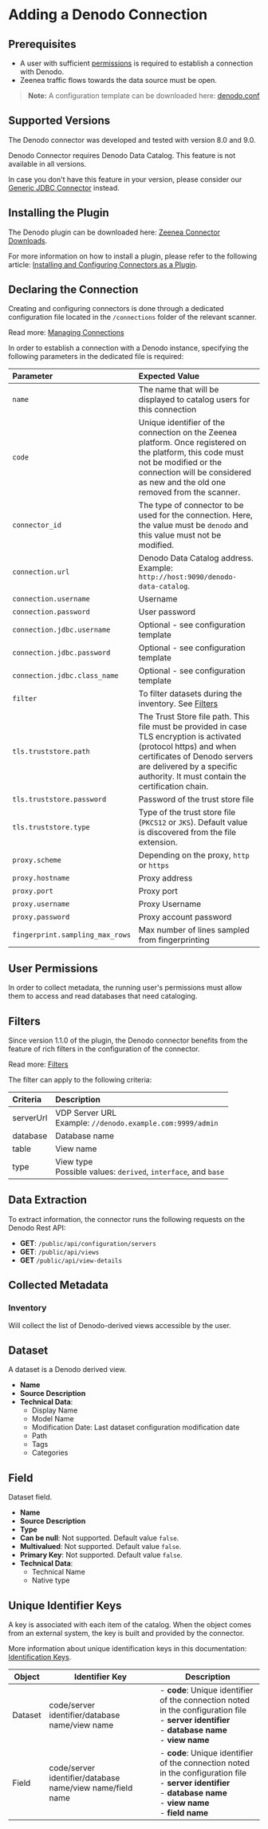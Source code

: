 # Adding a Denodo Connection

## Prerequisites

* A user with sufficient [permissions](#user-permissions) is required to establish a connection with Denodo.
* Zeenea traffic flows towards the data source must be open. 

> **Note:** A configuration template can be downloaded here: [denodo.conf](https://github.com/zeenea/connector-conf-templates/blob/main/templates/denodo.conf)

## Supported Versions

The Denodo connector was developed and tested with version 8.0 and 9.0.

Denodo Connector requires Denodo Data Catalog. This feature is not available in all versions.

In case you don't have this feature in your version, please consider our [Generic JDBC Connector](./zeenea-connector-generic-jdbc.md) instead.
 
## Installing the Plugin

The Denodo plugin can be downloaded here: [Zeenea Connector Downloads](./zeenea-connectors-list.md).

For more information on how to install a plugin, please refer to the following article: [Installing and Configuring Connectors as a Plugin](./zeenea-connectors-install-as-plugin.md).

## Declaring the Connection

Creating and configuring connectors is done through a dedicated configuration file located in the `/connections` folder of the relevant scanner.

Read more: [Managing Connections](../Zeenea_Administration/zeenea-managing-connections.md)
 
In order to establish a connection with a Denodo instance, specifying the following parameters in the dedicated file is required:

| Parameter| Expected Value |
| :--- | :--- |
| `name` | The name that will be displayed to catalog users for this connection | 
| `code` | Unique identifier of the connection on the Zeenea platform. Once registered on the platform, this code must not be modified or the connection will be considered as new and the old one removed from the scanner. | 
| `connector_id` | The type of connector to be used for the connection. Here, the value must be `denodo` and this value must not be modified. | 
| `connection.url` | Denodo Data Catalog address. Example: `http://host:9090/denodo-data-catalog`. |
| `connection.username` | Username |
| `connection.password` |	User password |
| `connection.jdbc.username` | Optional - see configuration template |
| `connection.jdbc.password` | Optional - see configuration template |
| `connection.jdbc.class_name` | Optional - see configuration template |
| `filter` | To filter datasets during the inventory. See [Filters](#filters) |
| `tls.truststore.path` | The Trust Store file path. This file must be provided in case TLS encryption is activated (protocol https) and when certificates of Denodo servers are delivered by a specific authority. It must contain the certification chain. |
| `tls.truststore.password` |	Password of the trust store file |
| `tls.truststore.type` |	Type of the trust store file (`PKCS12` or `JKS`). Default value is discovered from the file extension. |
| `proxy.scheme` | Depending on the proxy, `http` or `https` |
| `proxy.hostname` | Proxy address |
| `proxy.port` | Proxy port |
| `proxy.username` | Proxy Username |
| `proxy.password` | Proxy account password |
| `fingerprint.sampling_max_rows` | Max number of lines sampled from fingerprinting |

## User Permissions

In order to collect metadata, the running user's permissions must allow them to access and read databases that need cataloging. 
 
## Filters

Since version 1.1.0 of the plugin, the Denodo connector benefits from the feature of rich filters in the configuration of the connector.

Read more: [Filters](../Scanners/zeenea-filters.md)

The filter can apply to the following criteria:

| Criteria | Description |
| :--- | :--- |
| serverUrl | VDP Server URL<br />Example: `//denodo.example.com:9999/admin` |
| database | Database name |
| table | View name |
| type | View type<br />Possible values: `derived`, `interface`, and `base` |

## Data Extraction

To extract information, the connector runs the following requests on the Denodo Rest API:

* **GET**: `/public/api/configuration/servers`
* **GET**: `/public/api/views`
* **GET** `/public/api/view-details`

## Collected Metadata

### Inventory

Will collect the list of Denodo-derived views accessible by the user.  

## Dataset

A dataset is a Denodo derived view. 

* **Name**
* **Source Description**
* **Technical Data**: 
  * Display Name
  * Model Name
  * Modification Date: Last dataset configuration modification date
  * Path
  * Tags
  * Categories

## Field

Dataset field. 

* **Name**
* **Source Description**
* **Type**
* **Can be null**: Not supported. Default value `false`.
* **Multivalued**: Not supported. Default value `false`.
* **Primary Key**: Not supported. Default value `false`.
* **Technical Data**: 
  * Technical Name
  * Native type
 
## Unique Identifier Keys

A key is associated with each item of the catalog. When the object comes from an external system, the key is built and provided by the connector.

More information about unique identification keys in this documentation: [Identification Keys](../Stewardship/zeenea-identification-keys.md).

| Object | Identifier Key | Description |
|---|---|---|
| Dataset | code/server identifier/database name/view name | - **code**: Unique identifier of the connection noted in the configuration file<br>- **server identifier**<br>- **database name**<br>- **view name** |
| Field | code/server identifier/database name/view name/field name | - **code**: Unique identifier of the connection noted in the configuration file<br>- **server identifier**<br>- **database name**<br>- **view name**<br>- **field name** |

